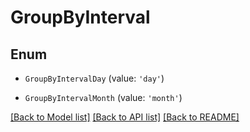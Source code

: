 # GroupByInterval


## Enum

* `GroupByIntervalDay` (value: `'day'`)

* `GroupByIntervalMonth` (value: `'month'`)

[[Back to Model list]](../README.md#documentation-for-models) [[Back to API list]](../README.md#documentation-for-api-endpoints) [[Back to README]](../README.md)


